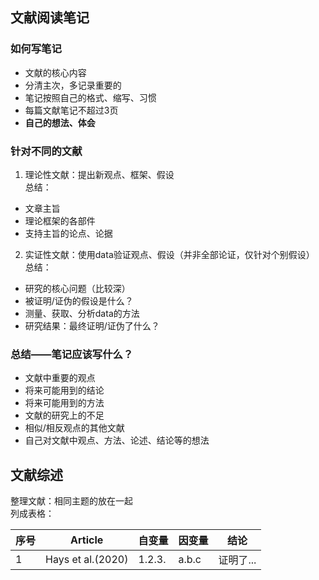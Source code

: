 ## 文献阅读笔记

### 如何写笔记
+ 文献的核心内容
+ 分清主次，多记录重要的
+ 笔记按照自己的格式、缩写、习惯
+ 每篇文献笔记不超过3页
+ **自己的想法、体会**

### 针对不同的文献
1. 理论性文献：提出新观点、框架、假设  
总结：
+ 文章主旨
+ 理论框架的各部件
+ 支持主旨的论点、论据

2. 实证性文献：使用data验证观点、假设（并非全部论证，仅针对个别假设）
总结：
+ 研究的核心问题（比较深）
+ 被证明/证伪的假设是什么？
+ 测量、获取、分析data的方法
+ 研究结果：最终证明/证伪了什么？

### 总结——笔记应该写什么？
+ 文献中重要的观点
+ 将来可能用到的结论
+ 将来可能用到的方法
+ 文献的研究上的不足
+ 相似/相反观点的其他文献
+ 自己对文献中观点、方法、论述、结论等的想法

## 文献综述
整理文献：相同主题的放在一起  
列成表格：  

|序号|Article|自变量|因变量|结论|
|--|--|--|--|--|
|1|Hays et al.(2020)|1.2.3.|a.b.c|证明了...|
